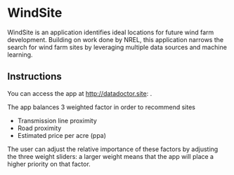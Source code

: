 # WindSite

WindSite is an application identifies ideal locations for future wind farm development. Building on work done by NREL, this application narrows the search for wind farm sites by leveraging multiple data sources and machine learning.

## Instructions

You can access the app at http://datadoctor.site: .

The app balances 3 weighted factor in order to recommend sites
- Transmission line proximity
- Road proximity
- Estimated price per acre (ppa)

The user can adjust the relative importance of these factors by adjusting the three weight sliders: a larger weight means that the app will place a higher priority on that factor.
